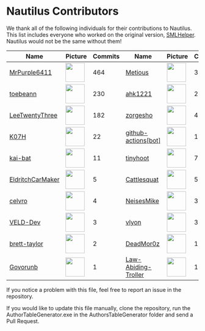 # Nautilus Contributors
We thank all of the following individuals for their contributions to Nautilus. This list includes everyone who worked on the original version, [SMLHelper](https://github.com/SubnauticaModding/SMLHelper). Nautilus would not be the same without them!

| Name | Picture | Commits | Name | Picture | Commits | Name | Picture | Commits |
| ---- | --------------- | ------ | ---- | --------------- | ------ | ---- | --------------- | ------ |
| [MrPurple6411](https://github.com/MrPurple6411) | <img src="https://avatars.githubusercontent.com/u/7858500?v=4" width="50"> | 464 | [Metious](https://github.com/Metious) | <img src="https://avatars.githubusercontent.com/u/71298690?v=4" width="50"> | 333 | [PrimeSonic](https://github.com/PrimeSonic) | <img src="https://avatars.githubusercontent.com/u/39146191?v=4" width="50"> | 312 |
| [toebeann](https://github.com/toebeann) | <img src="https://avatars.githubusercontent.com/u/45315526?v=4" width="50"> | 230 | [ahk1221](https://github.com/ahk1221) | <img src="https://avatars.githubusercontent.com/u/16101353?v=4" width="50"> | 212 | [Alexejhero](https://github.com/Alexejhero) | <img src="https://avatars.githubusercontent.com/u/32238504?v=4" width="50"> | 207 |
| [LeeTwentyThree](https://github.com/LeeTwentyThree) | <img src="https://avatars.githubusercontent.com/u/31892011?v=4" width="50"> | 182 | [zorgesho](https://github.com/zorgesho) | <img src="https://avatars.githubusercontent.com/u/53096970?v=4" width="50"> | 42 | [JKohlman](https://github.com/JKohlman) | <img src="https://avatars.githubusercontent.com/u/2236351?v=4" width="50"> | 37 |
| [K07H](https://github.com/K07H) | <img src="https://avatars.githubusercontent.com/u/8804812?v=4" width="50"> | 22 | [github-actions[bot]](https://github.com/apps/github-actions) | <img src="https://avatars.githubusercontent.com/in/15368?v=4" width="50"> | 17 | [Vlad-00003](https://github.com/Vlad-00003) | <img src="https://avatars.githubusercontent.com/u/31519848?v=4" width="50"> | 11 |
| [kai-bat](https://github.com/kai-bat) | <img src="https://avatars.githubusercontent.com/u/31031556?v=4" width="50"> | 11 | [tinyhoot](https://github.com/tinyhoot) | <img src="https://avatars.githubusercontent.com/u/78366332?v=4" width="50"> | 7 | [Indigocoder1](https://github.com/Indigocoder1) | <img src="https://avatars.githubusercontent.com/u/130301845?v=4" width="50"> | 6 |
| [EldritchCarMaker](https://github.com/EldritchCarMaker) | <img src="https://avatars.githubusercontent.com/u/97289845?v=4" width="50"> | 5 | [Cattlesquat](https://github.com/Cattlesquat) | <img src="https://avatars.githubusercontent.com/u/3742246?v=4" width="50"> | 5 | [DingoDjango](https://github.com/DingoDjango) | <img src="https://avatars.githubusercontent.com/u/3172881?v=4" width="50"> | 4 |
| [celvro](https://github.com/celvro) | <img src="https://avatars.githubusercontent.com/u/6541615?v=4" width="50"> | 4 | [NeisesMike](https://github.com/NeisesMike) | <img src="https://avatars.githubusercontent.com/u/17013743?v=4" width="50"> | 3 | [RamuneNeptune](https://github.com/RamuneNeptune) | <img src="https://avatars.githubusercontent.com/u/94365980?v=4" width="50"> | 3 |
| [VELD-Dev](https://github.com/VELD-Dev) | <img src="https://avatars.githubusercontent.com/u/36549174?v=4" width="50"> | 3 | [vlyon](https://github.com/vlyon) | <img src="https://avatars.githubusercontent.com/u/791353?v=4" width="50"> | 3 | [jonahnm](https://github.com/jonahnm) | <img src="https://avatars.githubusercontent.com/u/61718056?v=4" width="50"> | 3 |
| [brett-taylor](https://github.com/brett-taylor) | <img src="https://avatars.githubusercontent.com/u/3868773?v=4" width="50"> | 2 | [DeadMor0z](https://github.com/DeadMor0z) | <img src="https://avatars.githubusercontent.com/u/13347404?v=4" width="50"> | 1 | [FearDragon](https://github.com/FearDragon) | <img src="https://avatars.githubusercontent.com/u/65637269?v=4" width="50"> | 1 |
| [Govorunb](https://github.com/Govorunb) | <img src="https://avatars.githubusercontent.com/u/3830522?v=4" width="50"> | 1 | [Law-Abiding-Troller](https://github.com/Law-Abiding-Troller) | <img src="https://avatars.githubusercontent.com/u/196381762?v=4" width="50"> | 1 | [SamuramongeDev](https://github.com/SamuramongeDev) | <img src="https://avatars.githubusercontent.com/u/76671705?v=4" width="50"> | 1 |

If you notice a problem with this file, feel free to report an issue in the repository.

If you would like to update this file manually, clone the repository, run the AuthorTableGenerator.exe in the AuthorsTableGenerator folder and send a Pull Request.
